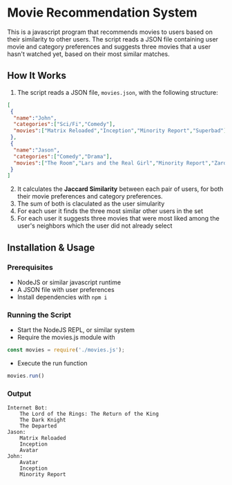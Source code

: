 # Movie Recommendation System  

This is a javascript program that recommends movies to users based on their similarity to other users. The script reads a JSON file containing user movie and category preferences and suggests three movies that a user hasn't watched yet, based on their most similar matches.  

## How It Works  

1. The script reads a JSON file, `movies.json`, with the following structure:  

```json
[
 {
  "name":"John",
  "categories":["Sci/Fi","Comedy"],
  "movies":["Matrix Reloaded","Inception","Minority Report","Superbad"]
 },
 {
  "name":"Jason",
  "categories":["Comedy","Drama"],
  "movies":["The Room","Lars and the Real Girl","Minority Report","Zardoz"]
 }
]
```

2. It calculates the **Jaccard Similarity** between each pair of users, for both their movie preferences and category preferences.
3. The sum of both is claculated as the user simularity 
4. For each user it finds the three most similar other users in the set 
5. For each user it suggests three movies that were most liked among the user's neighbors which the user did not already select

## Installation & Usage  

### Prerequisites  

- NodeJS or similar javascript runtime
- A JSON file with user preferences
- Install dependencies with `npm i`

### Running the Script   

- Start the NodeJS REPL, or similar system
- Require the movies.js module with
```javascript
const movies = require('./movies.js');
```
- Execute the run function
```javascript
movies.run()
```

### Output

```
Internet Bot:
    The Lord of the Rings: The Return of the King
    The Dark Knight
    The Departed
Jason:
    Matrix Reloaded
    Inception
    Avatar
John:
    Avatar
    Inception
    Minority Report
```
